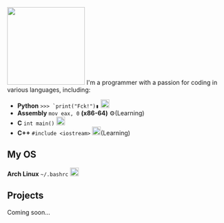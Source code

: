 
<img height="180em" src="https://github-readme-stats.vercel.app/api?username=sanchezshell&show_icons=true&theme=synthwave&include_all_commits=true&count_private=true"/>
I'm a programmer with a passion for coding in various languages, including:

- **Python** ```>>> `print("Fck!")▮``` <img src="https://upload.wikimedia.org/wikipedia/commons/thumb/c/c3/Python-logo-notext.svg/640px-Python-logo-notext.svg.png" width="20">
- **Assembly** `mov eax, 0` **(x86-64)** ⚙️(Learning)
- **C** `int main()`  <img src="https://upload.wikimedia.org/wikipedia/commons/1/18/C_Programming_Language.svg"  width="20">
- **C++** `#include <iostream>` <img src="https://upload.wikimedia.org/wikipedia/commons/thumb/1/18/ISO_C%2B%2B_Logo.svg/640px-ISO_C%2B%2B_Logo.svg.png" width="20">(Learning)
## My OS

**Arch Linux** `~/.bashrc` <img src="https://upload.wikimedia.org/wikipedia/commons/thumb/1/13/Arch_Linux_%22Crystal%22_icon.svg/640px-Arch_Linux_%22Crystal%22_icon.svg.png" width="20">

## Projects

Coming soon...

